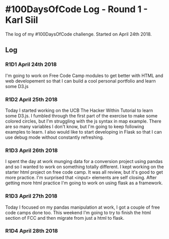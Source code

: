 # #100DaysOfCode Log - Round 1 - Karl Siil

The log of my #100DaysOfCode challenge. Started on April 24th 2018.

## Log

### R1D1 April 24th 2018
I'm going to work on Free Code Camp modules to get better with HTML and web developement so that I can build a cool personal portfolio and learn some D3.js

### R1D2 April 25th 2018
Today I started working on the UCB The Hacker Within Tutorial to learn some D3.js.  I fumbled through the first part of the exercise to make some colored circles, but I'm struggling with the js syntax in map example.  There are so many variables I don't know, but I'm going to keep following examples to learn.  I also would like to start developing in Flask so that I can use debug mode without constantly refreshing.

### R1D3 April 26th 2018
I spent the day at work munging data for a conversion project using pandas and so I wanted to work on something totally different.  I kept working on the starter html project on free code camp.  It was all review, but it's good to get more practice.  I'm surprised that \<input\> elements are self closing.  After getting more html practice I'm going to work on using flask as a framework.

### R1D3 April 27th 2018
Today I focused on my pandas manipulation at work, I got a couple of free code camps done too.  This weekend I'm going to try to finish the html section of FCC and then migrate from just a html to flask.

### R1D4 April 28th 2018